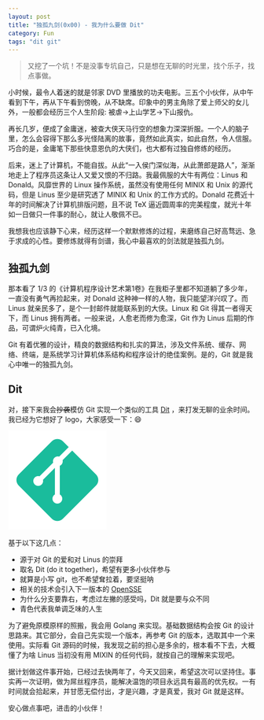 ```yaml
---
layout: post
title: "独孤九剑(0x00) - 我为什么要做 Dit"
category: Fun
tags: "dit git"
---
```


> 又挖了一个坑！不是没事专坑自己，只是想在无聊的时光里，找个乐子，找点事做。

小时候，最令人着迷的就是邻家 DVD 里播放的功夫电影。三五个小伙伴，从中午看到下午，再从下午看到傍晚，从不缺席。印象中的男主角除了爱上师父的女儿外，一般都会经历三个人生阶段: 被虐->上山学艺->下山报仇。

<!-- more -->

再长几岁，便成了金庸迷，被查大侠天马行空的想象力深深折服。一个人的脑子里，怎么会容得下那么多光怪陆离的故事，竟然如此真实，如此自然，令人信服。巧合的是，金庸笔下那些快意恩仇的大侠们，也大都有过独自修练的经历。

后来，迷上了计算机，不能自拔。从此“一入侯门深似海，从此萧郎是路人”，渐渐地走上了程序员这条让人又爱又恨的不归路。我最佩服的大牛有两位：Linus 和 Donald。风靡世界的 Linux 操作系统，虽然没有使用任何 MINIX 和 Unix 的源代码，但是 Linus 至少是研究透了 MINIX 和 Unix 的工作方式的。Donald 花费近十年的时间解决了计算机排版问题，且不说 TeX 逼近圆周率的完美程度，就光十年如一日做只一件事的耐心，就让人敬佩不已。

我想我也应该静下心来，经历这样一个默默修炼的过程，来磨练自己好高骛远、急于求成的心性。要修炼就得有剑谱，我心中最喜欢的剑法就是独孤九剑。

独孤九剑
-------

那本看了 1/3 的《计算机程序设计艺术第1卷》在我柜子里都不知道躺了多少年，一直没有勇气再捡起来，对 Donald 这种神一样的人物，我只能望洋兴叹了。而 Linus 就亲民多了，是个一封邮件就能联系到的大侠。Linux 和 Git 得其一者得天下，而 Linus 拥有两者。一般来说，人愈老而修为愈深，Git 作为 Linus 后期的作品，可谓炉火纯青，已入化境。

Git 有着优雅的设计，精良的数据结构和扎实的算法，涉及文件系统、缓存、网络、终端，是系统学习计算机体系结构和程序设计的绝佳案例。是的，Git 就是我心中唯一的独孤九剑。

Dit
---

对，接下来我会~~抄袭~~模仿 Git 实现一个类似的工具 [Dit](https://github.com/zddhub/dit) ，来打发无聊的业余时间。我已经为它想好了 logo，大家感受一下：😄

![dit logo](/assets/dit_logo.png)

基于以下这几点：

* 源于对 Git 的爱和对 Linus 的崇拜
* 取名 Dit (do it together)，希望有更多小伙伴参与
* 就算是小写 git，也不希望耷拉着，要坚挺呐
* 相关的技术会引入下一版本的 [OpenSSE](https://github.com/zddhub/opensse)
* 为什么分支要靠右，考虑过左撇的感受吗，Dit 就是要与众不同
* 青色代表我单调乏味的人生

为了避免原模原样的照搬，我会用 Golang 来实现。基础数据结构会按 Git 的设计思路来。其它部分，会自己先实现一个版本，再参考 Git 的版本，选取其中一个来使用。实际看 Git 源码的时候，我发现之前的担心是多余的，根本看不下去，大概懂了为啥 Linus 当初没有用 MIXIN 的任何代码，就按自己的理解来实现吧。

据计划做这件事开始，已经过去快两年了，今天又回来，希望这次可以坚持住。事实再一次证明，做为屌丝程序员，能解决温饱的项目永远具有最高的优先权。一有时间就会拾起来，并甘愿无偿付出，才是兴趣，才是真爱，我对 Git 就是这样。

安心做点事吧，进击的小伙伴！
